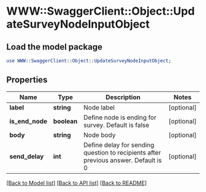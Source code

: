 # WWW::SwaggerClient::Object::UpdateSurveyNodeInputObject

## Load the model package
```perl
use WWW::SwaggerClient::Object::UpdateSurveyNodeInputObject;
```

## Properties
Name | Type | Description | Notes
------------ | ------------- | ------------- | -------------
**label** | **string** | Node label | [optional] 
**is_end_node** | **boolean** | Define node is ending for survey. Default is false | [optional] 
**body** | **string** | Node body | [optional] 
**send_delay** | **int** | Define delay for sending question to recipients after previous answer. Default is 0 | [optional] 

[[Back to Model list]](../README.md#documentation-for-models) [[Back to API list]](../README.md#documentation-for-api-endpoints) [[Back to README]](../README.md)


